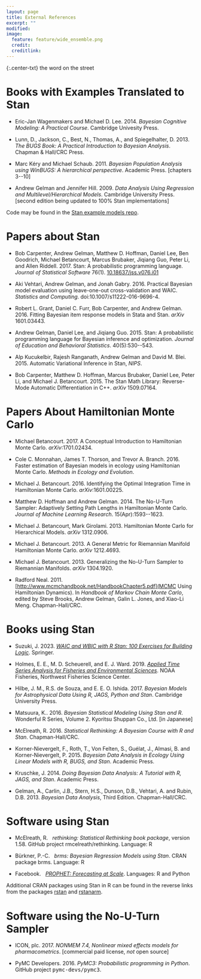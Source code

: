 ```yaml
---
layout: page
title: External References
excerpt: ""
modified:
image:
  feature: feature/wide_ensemble.png
  credit:
  creditlink:
---
```


{:.center-txt}
the word on the street

# Books with Examples Translated to Stan

* Eric-Jan Wagenmakers and Michael D. Lee. 2014. *Bayesian Cognitive
  Modeling: A Practical Course*.  Cambridge Univesity Press.

* Lunn, D., Jackson, C., Best, N., Thomas, A., and Spiegelhalter,
  D. 2013. *The BUGS Book: A Practical Introduction to Bayesian
  Analysis*. Chapman & Hall/CRC Press.

* Marc Kéry and Michael Schaub. 2011.  *Bayesian Population Analysis using
  WinBUGS: A hierarchical perspective*. Academic Press.  [chapters
  3--10]

* Andrew Gelman and Jennifer Hill. 2009.  *Data Analysis Using Regression and
  Multilevel/Hierarchical Models*.  Cambridge University
  Press. [second edition being updated to 100% Stan implementations]

Code may be found in the  [Stan example models repo](https://github.com/stan-dev/example-models).


# Papers about Stan

* Bob Carpenter, Andrew Gelman, Matthew D. Hoffman, Daniel Lee, Ben
  Goodrich, Michael Betancourt, Marcus Brubaker, Jiqiang Guo,
  Peter Li, and Allen Riddell.  2017.  Stan: A probabilistic
  programming language.  *Journal of Statistical Software* 76(1).
  [10.18637/jss.v076.i01](http://dx.doi.org/10.18637/jss.v076.i01)

* Aki Vehtari, Andrew Gelman, and Jonah Gabry. 2016.
  Practical Bayesian model evaluation using leave-one-out
  cross-validation and WAIC. *Statistics and Computing*.
  doi:10.1007/s11222-016-9696-4.

* Robert L. Grant, Daniel C. Furr, Bob Carpenter, and Andrew
  Gelman. 2016. Fitting Bayesian item response models in Stata and
  Stan. *arXiv* 1601.03443.

* Andrew Gelman, Daniel Lee, and Jiqiang Guo.  2015.  Stan:
  A probabilistic programming language for Bayesian inference
  and optimization.  *Journal of Education and Behavioral
  Statistics*. 40(5):530--543.

* Alp Kucukelbir, Rajesh Ranganath, Andrew Gelman and David
  M. Blei. 2015. Automatic Variational Inference in Stan, *NIPS*.

* Bob Carpenter, Matthew D. Hoffman, Marcus Brubaker, Daniel Lee,
  Peter Li, and Michael J. Betancourt.  2015.  The Stan Math Library:
  Reverse-Mode Automatic Differentiation in C++. *arXiv* 1509.07164.


# Papers About Hamiltonian Monte Carlo

* Michael Betancourt. 2017. A Conceptual Introduction to
  Hamiltonian Monte Carlo.  *arXiv*:1701.02434.

* Cole C. Monnahan, James T. Thorson, and Trevor A. Branch. 2016.
  Faster estimation of Bayesian models in ecology using
  Hamiltonian Monte Carlo. *Methods in Ecology and Evolution*.

* Michael J. Betancourt. 2016.  Identifying the Optimal Integration
  Time in Hamiltonian Monte Carlo. *arXiv*:1601.00225.

* Matthew D. Hoffman and Andrew Gelman.  2014.  The No-U-Turn Sampler:
  Adaptively Setting Path Lengths in Hamiltonian Monte Carlo.
  *Journal of Machine Learning Research*.  15(Apr):1593--1623.

* Michael J. Betancourt, Mark Girolami. 2013.  Hamiltonian Monte Carlo
  for Hierarchical Models. *arXiv* 1312.0906.

* Michael J. Betancourt. 2013.  A General Metric for Riemannian
  Manifold Hamiltonian Monte Carlo. *arXiv* 1212.4693.

* Michael J. Betancourt. 2013.  Generalizing the No-U-Turn Sampler to
  Riemannian Manifolds.  *arXiv* 1304.1920.

* Radford Neal. 2011. [http://www.mcmchandbook.net/HandbookChapter5.pdf](MCMC
  Using Hamiltonian Dynamics).  In *Handbook of Markov Chain Monte
  Carlo*, edited by Steve Brooks, Andrew Gelman, Galin L. Jones,
  and Xiao-Li Meng.  Chapman-Hall/CRC.


# Books using Stan

* Suzuki, J.  2023. [*WAIC and WBIC with R Stan: 100 Exercises for Building Logic*](https://link.springer.com/book/10.1007/978-981-99-3838-4).  Springer.

* Holmes, E. E., M. D. Scheuerell, and E. J. Ward.  2019.
  [*Applied Time Series Analysis for Fisheries and Environmental Sciences*](
  https://nwfsc-timeseries.github.io/atsa-labs/). NOAA Fisheries,
  Northwest Fisheries Science Center.

* Hilbe, J. M., R.S. de Souza, and E. E. O. Ishida.  2017. *Bayesian
  Models for Astrophysical Data Using R, JAGS, Python and Stan*.
  Cambridge University Press.

* Matsuura, K.. 2016. *Bayesian Statistical Modeling Using Stan
  and R*. Wonderful R Series, Volume 2. Kyoritsu Shuppan Co.,
  Ltd.  [in Japanese]

* McElreath, R.  2016.  *Statistical Rethinking:  A Bayesian
  Course with R and Stan*.  Chapman-Hall/CRC.

* Korner-Nievergelt, F., Roth, T., Von Felten, S., Guélat, J., Almasi,
  B. and Korner-Nievergelt, P.  2015. *Bayesian Data Analysis in
  Ecology Using Linear Models with R, BUGS, and Stan*.  Academic Press.

* Kruschke, J. 2014.  *Doing Bayesian Data Analysis: A Tutorial with R,
  JAGS, and Stan*. Academic Press.

* Gelman, A., Carlin, J.B., Stern, H.S., Dunson, D.B., Vehtari, A. and
  Rubin, D.B. 2013. *Bayesian Data Analysis*, Third
  Edition. Chapman-Hall/CRC.


# Software using Stan

* McElreath, R. &nbsp; *rethinking: Statistical Rethinking book
  package*, version 1.58.  GitHub project rmcelreath/rethinking.
  Language: R

* Bürkner, P.-C.  &nbsp; *brms: Bayesian Regression Models using Stan*.
  CRAN package brms.  Language: R

* Facebook.  &nbsp; [*PROPHET: Forecasting at
  Scale*](https://facebookincubator.github.io/prophet/).
  Languages: R and Python

Additional CRAN packages using Stan in R can be found in the reverse
links from the packages
[rstan](https://cran.r-project.org/web/packages/rstan/index.html)
and
[rstanarm](https://cran.r-project.org/web/packages/rstanarm/index.html).

# Software using the No-U-Turn Sampler

* ICON, plc.  2017.  *NONMEM 7.4, Nonlinear mixed effects models for
  pharmacometrics*. [commercial paid license, *not* open source]

* PyMC Developers. 2016. *PyMC3: Probabilistic programming in
  Python*.  GitHub project <tt>pymc-devs/pymc3</tt>.
